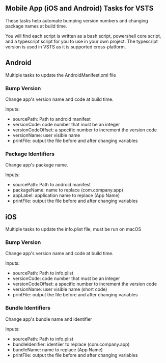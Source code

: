 ## Mobile App (iOS and Android) Tasks for VSTS

These tasks help automate bumping version numbers and changing package names at build time.

You will find each script is written as a bash script, powershell core script, and a typescript script for you to use in your own project. The typescript version is used in VSTS as it is supported cross-platform.

## Android
Multiple tasks to update the AndroidManifest.xml file

### Bump Version
Change app's version name and code at build time.

Inputs:

* sourcePath: Path to android manifest
* versionCode: code number that must be an integer
* versionCodeOffset: a specific number to increment the version code
* versionName: user visible name
* printFile: output the file before and after changing variables

### Package Identifiers
Change app's package name.

Inputs:

* sourcePath: Path to android manifest
* packageName: name to replace (com.company.app)
* appLabel: application name to replace (App Name)
* printFile: output the file before and after changing variables

## iOS
Multiple tasks to update the info.plist file, must be run on macOS

### Bump Version
Change app's version name and code at build time.

Inputs:

* sourcePath: Path to info.plist
* versionCode: code number that must be an integer
* versionCodeOffset: a specific number to increment the version code
* versionName: user visible name (short code)
* printFile: output the file before and after changing variables

### Bundle Identifiers
Change app's bundle name and identifier

Inputs:

* sourcePath: Path to info.plist
* bundleIdenifier: identiier to replace (com.company.app)
* bundleName: name to replace (App Name)
* printFile: output the file before and after changing variables
